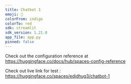 ```yaml
---
title: Chatbot 1
emoji: 🏃
colorFrom: indigo
colorTo: red
sdk: streamlit
sdk_version: 1.21.0
app_file: app.py
pinned: false
---
```


Check out the configuration reference at https://huggingface.co/docs/hub/spaces-config-reference

Check out live link for test : https://huggingface.co/spaces/edjdhug3/chatbot-1
